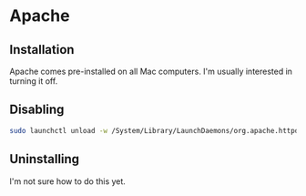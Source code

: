 # Apache

## Installation

Apache comes pre-installed on all Mac computers. I'm usually interested in turning it off.

## Disabling

```bash
sudo launchctl unload -w /System/Library/LaunchDaemons/org.apache.httpd.plist
```

## Uninstalling

I'm not sure how to do this yet.
